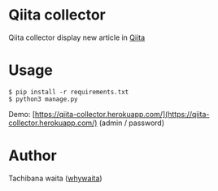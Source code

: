# Qiita collector

Qiita collector display new article in [Qiita](http://qiita.com/)

# Usage

```
$ pip install -r requirements.txt
$ python3 manage.py
```

Demo: [https://qiita-collector.herokuapp.com/](https://qiita-collector.herokuapp.com/) (admin / password)

# Author

Tachibana waita ([whywaita](https://github.com/whywaita))
